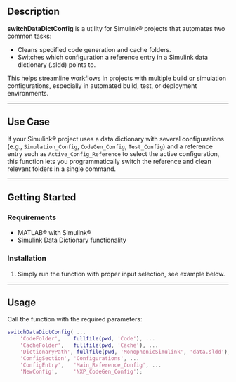 ## Description

**switchDataDictConfig** is a utility for Simulink&reg; projects that automates two common tasks:
- Cleans specified code generation and cache folders.
- Switches which configuration a reference entry in a Simulink data dictionary (.sldd) points to.

This helps streamline workflows in projects with multiple build or simulation configurations, especially in automated build, test, or deployment environments.

---

## Use Case

If your Simulink&reg; project uses a data dictionary with several configurations (e.g., `Simulation_Config`, `CodeGen_Config`, `Test_Config`) and a reference entry such as `Active_Config_Reference` to select the active configuration, this function lets you programmatically switch the reference and clean relevant folders in a single command.

---

## Getting Started

### Requirements

- MATLAB&reg; with Simulink&reg;
- Simulink Data Dictionary functionality

### Installation

1. Simply run the function with proper input selection, see example below.

---

## Usage

Call the function with the required parameters:

```matlab
switchDataDictConfig( ...
    'CodeFolder',    fullfile(pwd, 'Code'), ...
    'CacheFolder',   fullfile(pwd, 'Cache'), ...
    'DictionaryPath', fullfile(pwd, 'MonophonicSimulink', 'data.sldd'), ...
    'ConfigSection', 'Configurations', ...
    'ConfigEntry',   'Main_Reference_Config', ...
    'NewConfig',     'NXP_CodeGen_Config');
